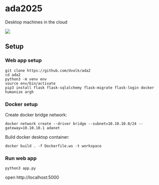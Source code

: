 # ada2025

Desktop machines in the cloud

<img src="https://i.postimg.cc/Hp8vxZR6/localhost-5000-machines-1.png">

## Setup

### Web app setup

```
git clone https://github.com/dvolk/ada2
cd ada2
python3 -m venv env
source env/bin/activate
pip3 install flask flask-sqlalchemy flask-migrate flask-login docker humanize argh
```

### Docker setup

Create docker bridge network:

```
docker network create --driver bridge --subnet=10.10.10.0/24 --gateway=10.10.10.1 adanet
```

Build docker desktop container:

```
docker build . -f Dockerfile.ws -t workspace
```

### Run web app

```
python3 app.py
```

open http://localhost:5000
